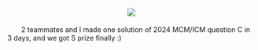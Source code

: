 <h1 align="center">
    <img src="https://readme-typing-svg.herokuapp.com/?font=Righteous&size=35&center=true&vCenter=true&width=500&height=70&duration=4000&lines=Ello+my+friends+👋+I'm+Oct0pu5;" />
</h1>

&ensp;&ensp;&ensp;&ensp;2 teammates and I made one solution of 2024 MCM/ICM question C in 3 days, and we got S prize finally :)
